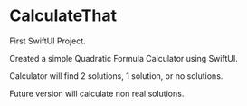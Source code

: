# CalculateThat

First SwiftUI Project.

Created a simple Quadratic Formula Calculator using SwiftUI.

Calculator will find 2 solutions, 1 solution, or no solutions. 

Future version will calculate non real solutions.
